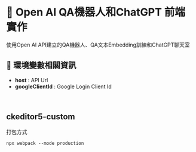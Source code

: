 # 📌 **Open AI QA機器人和ChatGPT 前端實作**

使用Open AI API建立的QA機器人、QA文本Embedding訓練和ChatGPT聊天室<br>

## 📒 **環境變數相關資訊**
- **host** : API Url
- **googleClientId** : Google Login Client Id
<br>

## ckeditor5-custom
打包方式
```
npx webpack --mode production
```
